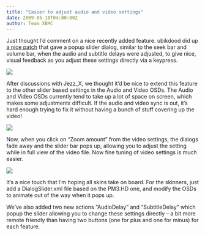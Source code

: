 ```yaml
---
title: "Easier to adjust audio and video settings"
date: 2009-05-10T04:00:00Z
author: Team XBMC
---
```


Just thought I’d comment on a nice recently added feature. ubikdood did up [a nice patch](http://trac.xbmc.org/ticket/6393 "Patch") that gave a popup slider dialog, similar to the seek bar and volume bar, when the audio and subtitle delays were adjusted, to give nice, visual feedback as you adjust these settings directly via a keypress.

[![](/images/blog/screenshot003.webp)](/images/blog/screenshot003.webp)

After discussions with Jezz_X, we thought it’d be nice to extend this feature to the other slider based settings in the Audio and Video OSDs. The Audio and Video OSDs currently tend to take up a lot of space on screen, which makes some adjustments difficult. If the audio and video sync is out, it’s hard enough trying to fix it without having a bunch of stuff covering up the video!

[![](/images/blog/screenshot000.webp)](/images/blog/screenshot000.webp)

Now, when you click on “Zoom amount” from the video settings, the dialogs fade away and the slider bar pops up, allowing you to adjust the setting while in full view of the video file. Now fine tuning of video settings is much easier.

[![](/images/blog/screenshot004.webp)](/images/blog/screenshot004.webp)

It’s a nice touch that I’m hoping all skins take on board. For the skinners, just add a DialogSlider.xml file based on the PM3.HD one, and modify the OSDs to animate out of the way when it pops up.

We’ve also added two new actions “AudioDelay” and “SubtitleDelay” which popup the slider allowing you to change these settings directly – a bit more remote friendly than having two buttons (one for plus and one for minus) for each feature.
